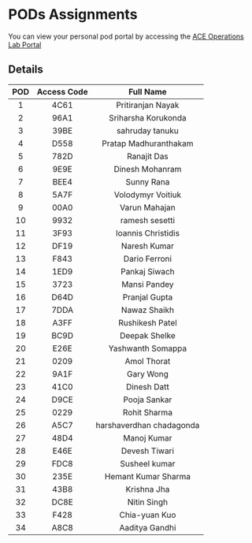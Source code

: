 # PODs Assignments

You can view your personal pod portal by accessing the [ACE Operations Lab Portal](https://ops-portal.ace.aviatrixlab.com/)

## Details
| **POD** | **Access Code** |       **Full Name**      |
|:-------:|:---------------:|:------------------------:|
|    1    |       4C61      | Pritiranjan Nayak        |
|    2    |       96A1      | Sriharsha Korukonda      |
|    3    |       39BE      | sahruday tanuku          |
|    4    |       D558      | Pratap Madhuranthakam    |
|    5    |       782D      | Ranajit Das              |
|    6    |       9E9E      | Dinesh Mohanram          |
|    7    |       BEE4      | Sunny Rana               |
|    8    |       5A7F      | Volodymyr Voitiuk        |
|    9    |       00A0      | Varun Mahajan            |
|    10   |       9932      | ramesh sesetti           |
|    11   |       3F93      | Ioannis Christidis       |
|    12   |       DF19      | Naresh Kumar             |
|    13   |       F843      | Dario Ferroni            |
|    14   |       1ED9      | Pankaj Siwach            |
|    15   |       3723      | Mansi Pandey             |
|    16   |       D64D      | Pranjal Gupta            |
|    17   |       7DDA      | Nawaz Shaikh             |
|    18   |       A3FF      | Rushikesh Patel          |
|    19   |       BC9D      | Deepak Shelke            |
|    20   |       E26E      | Yashwanth Somappa        |
|    21   |       0209      | Amol Thorat              |
|    22   |       9A1F      | Gary Wong                |
|    23   |       41C0      | Dinesh Datt              |
|    24   |       D9CE      | Pooja Sankar             |
|    25   |       0229      | Rohit Sharma             |
|    26   |       A5C7      | harshaverdhan chadagonda |
|    27   |       48D4      | Manoj Kumar              |
|    28   |       E46E      | Devesh Tiwari            |
|    29   |       FDC8      | Susheel kumar            |
|    30   |       235E      | Hemant Kumar Sharma      |
|    31   |       43B8      | Krishna Jha              |
|    32   |       DC8E      | Nitin Singh              |
|    33   |       F428      | Chia-yuan Kuo            |
|    34   |       A8C8      | Aaditya Gandhi           |